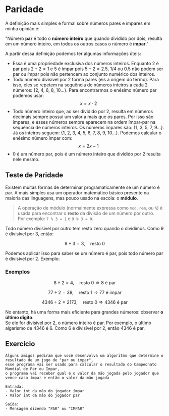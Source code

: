 # Paridade

A definição mais simples e formal sobre números pares e ímpares em minha opinião é:

"Número **par** é todo o **número inteiro** que quando dividido por dois, resulta em um número inteiro, em todos os outros casos o número é **ímpar**."

A partir dessa definição podemos ter algumas informações úteis:

- Essa é uma propriedade exclusiva dos números inteiros. Enquanto 2 é par pois $2 \div 2 = 1$ e 5 é ímpar pois $5 \div 2 = 2.5$, $1/4$ ou $0.5$ não podem ser par ou ímpar pois não pertencem ao conjunto numérico dos inteiros.
- Todo número divisível por 2 forma pares (eis a origem do termo). Para isso, eles se repetem na sequência de números inteiros a cada 2 números: {2, 4, 6, 8, 10...}. Para encontrarmos o enésimo número par podemos usar:  
  $$ x = x \cdot 2 $$
- Todo número inteiro que, ao ser dividido por 2, resulta em números decimais sempre possui um valor a mais que os pares. Por isso são ímpares, e esses números sempre aparecem na ordem ímpar-par na sequência de números inteiros. Os números ímpares são: {1, 3, 5, 7, 9...}. Já os inteiros seguem: {1, 2, 3, 4, 5, 6, 7, 8, 9, 10...}. Podemos calcular o enésimo número ímpar com:  
  $$ x = 2x - 1 $$
- 0 é um número par, pois é um número inteiro que dividido por 2 resulta nele mesmo.

## Teste de Paridade

Existem muitas formas de determinar programaticamente se um número é par. A mais simples usa um operador matemático básico presente na maioria das linguagens, mas pouco usado na escola: o **módulo**.

> A operação de módulo (normalmente expressa como `mod`, `rem`, ou `%`) é usada para encontrar o **resto** da divisão de um número por outro.  
> Por exemplo: `7 % 3 = 1` e `9 % 3 = 0`.

Todo número divisível por outro tem resto zero quando o dividimos. Como 9 é divisível por 3, então:

$$
9 \div 3 = 3, \quad \text{resto } 0
$$

Podemos aplicar isso para saber se um número é par, pois todo número par é divisível por 2. Exemplo:

### Exemplos

$$
8 \div 2 = 4, \quad \text{resto } 0 \Rightarrow 8 \text{ é par}
$$

$$
77 \div 2 = 38, \quad \text{resto } 1 \Rightarrow 77 \text{ é ímpar}
$$

$$
4346 \div 2 = 2173, \quad \text{resto } 0 \Rightarrow 4346 \text{ é par}
$$

No entanto, há uma forma mais eficiente para grandes números: observar **o último dígito**.  
Se ele for divisível por 2, o número inteiro é par. Por exemplo, o último algarismo de 4346 é 6. Como 6 é divisível por 2, então 4346 é par.


## Exercício 
```
Alguns amigos pediram que você desenvolva um algoritmo que determine o resultado de um jogo de "par ou ímpar",
esse programa vai ser usado para calcular o resultado do Campeonato Mundial de Par ou Ímpar,
o programa vai receber qual é o valor da mão jogada pelo jogador que vence caso ímpar e então o valor da mão jogada 

Entrada:
- Valor int da mão do jogador ímpar
- Valor int da mão do jogador par

Saída:
- Mensagem dizendo "PAR" ou "ÍMPAR"
``` 

<!--
```
Escreva um programa que usuário digita um número inteiro qualquer e caso o número seja par imprime o énesimo esse número par na sequência de pares e caso seja ímpar imprime o enésimo número impar com esse número na sequência de ímpares.

Entrada:
- Valor do tipo int representando número

Saída:
- Enésimo número par se par ou enésimo número ímpar se ímpar.
```
-->
